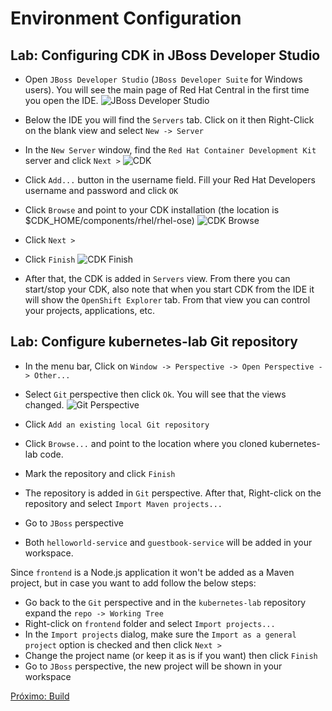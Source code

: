 Environment Configuration
=========================

Lab: Configuring CDK in JBoss Developer Studio
----------------------------------------------
* Open `JBoss Developer Studio` (`JBoss Developer Suite` for Windows users). You will see the main page of Red Hat Central in the first time you open the IDE.
![JBoss Developer Studio](https://raw.githubusercontent.com/rimolive/openshift-development-workshop/master/images/jbdevstudio.png)

* Below the IDE you will find the `Servers` tab. Click on it then Right-Click on the blank view and select `New -> Server`
* In the `New Server` window, find the `Red Hat Container Development Kit` server and click `Next >`
![CDK](https://raw.githubusercontent.com/rimolive/openshift-development-workshop/master/images/cdk.png)

* Click `Add...` button in the username field. Fill your Red Hat Developers username and password and click `OK`
* Click `Browse` and point to your CDK installation (the location is $CDK_HOME/components/rhel/rhel-ose)
![CDK Browse](https://raw.githubusercontent.com/rimolive/openshift-development-workshop/master/images/cdk-browse.png)

* Click `Next >`
* Click `Finish`
![CDK Finish](https://raw.githubusercontent.com/rimolive/openshift-development-workshop/master/images/cdk-finish.png)

* After that, the CDK is added in `Servers` view. From there you can start/stop your CDK, also note that when you start CDK from the IDE it will show the `OpenShift Explorer` tab. From that view you can control your projects, applications, etc.

Lab: Configure kubernetes-lab Git repository
--------------------------------------------
* In the menu bar, Click on `Window -> Perspective -> Open Perspective -> Other...`
* Select `Git` perspective then click `Ok`. You will see that the views changed.
![Git Perspective](https://raw.githubusercontent.com/rimolive/openshift-development-workshop/master/images/git-perspective.png)

* Click `Add an existing local Git repository`
* Click `Browse...` and point to the location where you cloned kubernetes-lab code.
* Mark the repository and click `Finish`
* The repository is added in `Git` perspective. After that, Right-click on the repository and select `Import Maven projects...`
* Go to `JBoss` perspective
* Both `helloworld-service` and `guestbook-service` will be added in your workspace.

Since `frontend` is a Node.js application it won't be added as a Maven project, but in case you want to add follow the below steps:

* Go back to the `Git` perspective and in the `kubernetes-lab` repository expand the `repo -> Working Tree`
* Right-click on `frontend` folder and select `Import projects...`
* In the `Import projects` dialog, make sure the `Import as a general project` option is checked and then click `Next >`
* Change the project name (or keep it as is if you want) then click `Finish`
* Go to `JBoss` perspective, the new project will be shown in your workspace

[Próximo: Build](https://github.com/rimolive/openshift-development-workshop/blob/master/workshop/pt-BR/build.md)